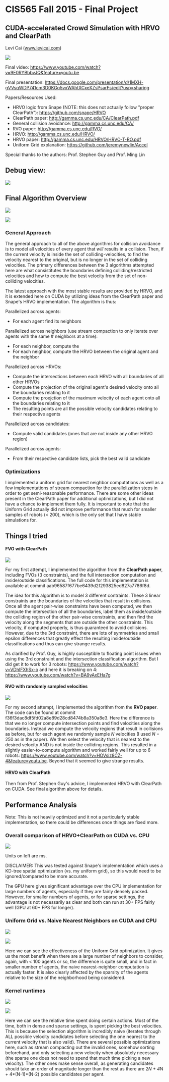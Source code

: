 # CIS565 Fall 2015 - Final Project

## CUDA-accelerated Crowd Simulation with HRVO and ClearPath

Levi Cai (www.levicai.com)

![](img/200_robots.PNG)

Final video: https://www.youtube.com/watch?v=9E0RYBbbvJQ&feature=youtu.be

Final presentation: https://docs.google.com/presentation/d/1MXH-gVVsqWDP741cm3D0KGq5vxWAhtXCxeXZsPsarFs/edit?usp=sharing

Papers/Resources Used:
* HRVO logic from Snape (NOTE: this does not actually follow "proper ClearPath"): https://github.com/snape/HRVO
* ClearPath paper: http://gamma.cs.unc.edu/CA/ClearPath.pdf
* General collision avoidance: http://gamma.cs.unc.edu/CA/
* RVO paper: http://gamma.cs.unc.edu/RVO/
* HRVO: http://gamma.cs.unc.edu/HRVO/
* HRVO paper: http://gamma.cs.unc.edu/HRVO/HRVO-T-RO.pdf
* Uniform Grid explanation: https://github.com/jeremynewlin/Accel

Special thanks to the authors: Prof. Stephen Guy and Prof. Ming Lin

## Debug view:

![](img/debug_view_labelled.png)

## Final Algorithm Overview

![](img/hrvo_30.PNG)

![](img/hrvo_38_random.PNG)

### General Approach

The general approach to all of the above algorithms for collision avoidance is to model all velocities of every agent that *will* results in a collision. Then, if the current velocity is inside the set of colliding-velocities, to find the velocity nearest to the original, but is no longer in the set of colliding velocities. The primary differences between the 3 algorithms attempted here are what consistitutes the boundaries defining colliding/restricted velocities and how to compute the best velocity from the set of non-colliding velocities.

The latest approach with the most stable results are provided by HRVO, and it is extended here on CUDA by utilizing ideas from the ClearPath paper and Snape's HRVO implementation. The algorithm is thus:

Parallelized across agents:
 * For each agent find its neighbors

Parallelized across neighbors (use stream compaction to only iterate over agents with the same # neighbors at a time):
* For each neighbor, compute the 
* For each neighbor, compute the HRVO between the original agent and the neighbor

Parallelized across HRVOs:
* Compute the intersections between each HRVO with all boundaries of all other HRVOs
* Compute the projection of the original agent's desired velocity onto all the boundaries relating to it
* Compute the proejction of the maximum velocity of each agent onto all the boundaries relating to it
* The resulting points are all the possible velocity candidates relating to their respective agents

Parallelized across candidates:
* Compute valid candidates (ones that are not inside any other HRVO region)

Parallelized across agents:
* From their respective candidate lists, pick the best valid candidate

### Optimizations

I implemented a uniform grid for nearest neighbor computations as well as a few implementations of stream compaction for the parallelization steps in order to get semi-reasonable performance. There are some other ideas present in the ClearPath paper for additional optimizations, but I did not have a chance to implement them fully. It is important to note that the Uniform Grid actually did not improve performance that much for smaller samples of robots (< 200), which is the only set that I have stable simulations for.

## Things I tried

#### FVO with ClearPath

![](img/fvo_3.PNG)

For my first attempt, I implemented the algorithm from the **ClearPath paper**, including FVOs (3 constraints), and the full intersection computation and inside/outside classifications. The full code for this implementation is available at commit aab96587f677be6439d2f293825ed827a7786f8d.

The idea for this algorithm is to model 3 different contraints. These 3 linear constraints are the boundaries of the velocities that result in collisions. Once all the agent pair-wise constraints have been computed, we then compute the intersection of all the boundaries, label them as inside/outside the colliding region of the other pair-wise constraints, and then find the velocity along the segments that are outside the other constraints. This velocity, if computed properly, is thus guaranteed to avoid collisions. However, due to the 3rd constraint, there are lots of symmetries and small epsilon differences that greatly effect the resulting inside/outside classifications and thus can give strange results.

As clarified by Prof. Guy, is highly susceptible to floating point issues when using the 3rd constraint and the intersection classification algorithm. But I did get it to work for 3 robots: https://www.youtube.com/watch?v=VDhIFXhSx-o
and here it is breaking on 4: https://www.youtube.com/watch?v=BA9yAxEHa7g

#### RVO with randomly sampled velocities

![](img/rvo_6.PNG)

For my second attempt, I implemented the algorithm from the **RVO paper**. The code can be found at commit f36f3dac8df5fd02a8e89d28cd8474b8a350a8e3. Here the difference is that we no longer compute intersection points and find velocities along the boundaries. Instead we compute the velcoity regions that result in collisions as before, but for each agent we randomly sample _N_ velocities (I used _N_ = 250 as in the paper). We then select the velocity that is nearest to the desired velocity AND is not inside the colliding regions. This resulted in a slightly easier-to-compute algorithm and worked fairly well for up to 6 robots: https://www.youtube.com/watch?v=HOVsiz8CZ-4&feature=youtu.be. Beyond that it seemed to give strange results.

#### HRVO with ClearPath

Then from Prof. Stephen Guy's advice, I implemented HRVO with ClearPath on CUDA. See final algorithm above for details.

## Performance Analysis

Note: This is not heavily optimized and it not a particularly stable implementation, so there could be differences once things are fixed more.

### Overall comparison of HRVO+ClearPath on CUDA vs. CPU

![](img/gpu_vs_cpu.png)

Units on left are ms.

DISCLAIMER: This was tested against Snape's implementation which uses a KD-tree spatial optimization (vs. my uniform grid), so this would need to be ignored/compared to be more accurate.

The GPU here gives significant advantage over the CPU implementation for large numbers of agents, especially if they are fairly densely packed. However, for smaller numbers of agents, or for sparse settings, the advantage is not necessarily as clear and both can run at 30+ FPS fairly well (GPU at 60+ FPS for longer).

### Uniform Grid vs. Naive Nearest Neighbors on CUDA and CPU

![](img/sparse_uniform_grid_comparison.png)

![](img/dense_uniform_grid_comparison.png)

Here we can see the effectiveness of the Uniform Grid optimization. It gives us the most benefit when there are a large number of neighbors to consider, again, with < 100 agents or so, the difference is quite small, and in fact in smaller number of agents, the naive nearest-neighbor computation is actually faster. It is also clearly affected by the sparsity of the agents relative to the size of the neighborhood being considered.

### Kernel runtimes

![](img/sparse_kernel.png)

![](img/dense_kernel.png)

Here we can see the relative time spent doing certain actions. Most of the time, both in dense and sparse settings, is spent picking the best velocities. This is because the selection algorithm is incredibly naive (iterates through ALL possible velocity candidates before selecting the one nearest to the current velocity that is also valid). There are several possible optimizations here, such as stream compacting out the invalid ones, somehow sorting beforehand, and only selecting a new velocity when absolutely necessary (the sparse one does not need to spend that much time picking a new velocity). The other ones make sense overall, as generating candidates should take an order of magnitude longer than the rest as there are 2*N + 4*N + 4*(N-1)*(N-2) possible candidates per agent.


